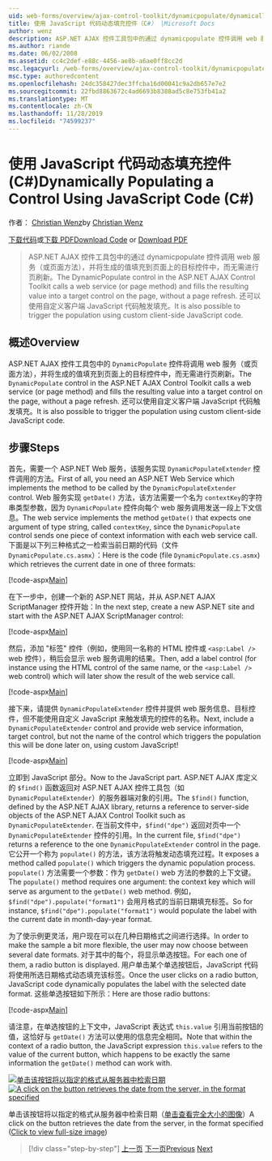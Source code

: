 ```yaml
---
uid: web-forms/overview/ajax-control-toolkit/dynamicpopulate/dynamically-populating-a-control-using-javascript-code-cs
title: 使用 JavaScript 代码动态填充控件（C#） |Microsoft Docs
author: wenz
description: ASP.NET AJAX 控件工具包中的通过 dynamicpopulate 控件调用 web 服务（或页面方法），并将生成的值填充到 t 。
ms.author: riande
ms.date: 06/02/2008
ms.assetid: cc4c2def-e88c-4456-ae8b-a6ae0ff8cc2d
msc.legacyurl: /web-forms/overview/ajax-control-toolkit/dynamicpopulate/dynamically-populating-a-control-using-javascript-code-cs
msc.type: authoredcontent
ms.openlocfilehash: 24dc358427dec3ffcba16d00041c9a2db657e7e2
ms.sourcegitcommit: 22fbd8863672c4ad6693b8388ad5c8e753fb41a2
ms.translationtype: MT
ms.contentlocale: zh-CN
ms.lasthandoff: 11/28/2019
ms.locfileid: "74599237"
---
```

# <a name="dynamically-populating-a-control-using-javascript-code-c"></a><span data-ttu-id="296fb-103">使用 JavaScript 代码动态填充控件 (C#)</span><span class="sxs-lookup"><span data-stu-id="296fb-103">Dynamically Populating a Control Using JavaScript Code (C#)</span></span>

<span data-ttu-id="296fb-104">作者： [Christian Wenz](https://github.com/wenz)</span><span class="sxs-lookup"><span data-stu-id="296fb-104">by [Christian Wenz](https://github.com/wenz)</span></span>

<span data-ttu-id="296fb-105">[下载代码](https://download.microsoft.com/download/d/8/f/d8f2f6f9-1b7c-46ad-9252-e1fc81bdea3e/dynamicpopulate1.cs.zip)或[下载 PDF](https://download.microsoft.com/download/b/6/a/b6ae89ee-df69-4c87-9bfb-ad1eb2b23373/dynamicpopulate1CS.pdf)</span><span class="sxs-lookup"><span data-stu-id="296fb-105">[Download Code](https://download.microsoft.com/download/d/8/f/d8f2f6f9-1b7c-46ad-9252-e1fc81bdea3e/dynamicpopulate1.cs.zip) or [Download PDF](https://download.microsoft.com/download/b/6/a/b6ae89ee-df69-4c87-9bfb-ad1eb2b23373/dynamicpopulate1CS.pdf)</span></span>

> <span data-ttu-id="296fb-106">ASP.NET AJAX 控件工具包中的通过 dynamicpopulate 控件调用 web 服务（或页面方法），并将生成的值填充到页面上的目标控件中，而无需进行页刷新。</span><span class="sxs-lookup"><span data-stu-id="296fb-106">The DynamicPopulate control in the ASP.NET AJAX Control Toolkit calls a web service (or page method) and fills the resulting value into a target control on the page, without a page refresh.</span></span> <span data-ttu-id="296fb-107">还可以使用自定义客户端 JavaScript 代码触发填充。</span><span class="sxs-lookup"><span data-stu-id="296fb-107">It is also possible to trigger the population using custom client-side JavaScript code.</span></span>

## <a name="overview"></a><span data-ttu-id="296fb-108">概述</span><span class="sxs-lookup"><span data-stu-id="296fb-108">Overview</span></span>

<span data-ttu-id="296fb-109">ASP.NET AJAX 控件工具包中的 `DynamicPopulate` 控件将调用 web 服务（或页面方法），并将生成的值填充到页面上的目标控件中，而无需进行页刷新。</span><span class="sxs-lookup"><span data-stu-id="296fb-109">The `DynamicPopulate` control in the ASP.NET AJAX Control Toolkit calls a web service (or page method) and fills the resulting value into a target control on the page, without a page refresh.</span></span> <span data-ttu-id="296fb-110">还可以使用自定义客户端 JavaScript 代码触发填充。</span><span class="sxs-lookup"><span data-stu-id="296fb-110">It is also possible to trigger the population using custom client-side JavaScript code.</span></span>

## <a name="steps"></a><span data-ttu-id="296fb-111">步骤</span><span class="sxs-lookup"><span data-stu-id="296fb-111">Steps</span></span>

<span data-ttu-id="296fb-112">首先，需要一个 ASP.NET Web 服务，该服务实现 `DynamicPopulateExtender` 控件调用的方法。</span><span class="sxs-lookup"><span data-stu-id="296fb-112">First of all, you need an ASP.NET Web Service which implements the method to be called by the `DynamicPopulateExtender` control.</span></span> <span data-ttu-id="296fb-113">Web 服务实现 `getDate()` 方法，该方法需要一个名为 `contextKey`的字符串类型参数，因为 `DynamicPopulate` 控件向每个 web 服务调用发送一段上下文信息。</span><span class="sxs-lookup"><span data-stu-id="296fb-113">The web service implements the method `getDate()` that expects one argument of type string, called `contextKey`, since the `DynamicPopulate` control sends one piece of context information with each web service call.</span></span> <span data-ttu-id="296fb-114">下面是以下列三种格式之一检索当前日期的代码（文件 `DynamicPopulate.cs.asmx`）：</span><span class="sxs-lookup"><span data-stu-id="296fb-114">Here is the code (file `DynamicPopulate.cs.asmx`) which retrieves the current date in one of three formats:</span></span>

[!code-aspx[Main](dynamically-populating-a-control-using-javascript-code-cs/samples/sample1.aspx)]

<span data-ttu-id="296fb-115">在下一步中，创建一个新的 ASP.NET 网站，并从 ASP.NET AJAX ScriptManager 控件开始：</span><span class="sxs-lookup"><span data-stu-id="296fb-115">In the next step, create a new ASP.NET site and start with the ASP.NET AJAX ScriptManager control:</span></span>

[!code-aspx[Main](dynamically-populating-a-control-using-javascript-code-cs/samples/sample2.aspx)]

<span data-ttu-id="296fb-116">然后，添加 "标签" 控件（例如，使用同一名称的 HTML 控件或 `<asp:Label />` web 控件），稍后会显示 web 服务调用的结果。</span><span class="sxs-lookup"><span data-stu-id="296fb-116">Then, add a label control (for instance using the HTML control of the same name, or the `<asp:Label />` web control) which will later show the result of the web service call.</span></span>

[!code-aspx[Main](dynamically-populating-a-control-using-javascript-code-cs/samples/sample3.aspx)]

<span data-ttu-id="296fb-117">接下来，请提供 `DynamicPopulateExtender` 控件并提供 web 服务信息、目标控件，但不能使用自定义 JavaScript 来触发填充的控件的名称。</span><span class="sxs-lookup"><span data-stu-id="296fb-117">Next, include a `DynamicPopulateExtender` control and provide web service information, target control, but not the name of the control which triggers the population this will be done later on, using custom JavaScript!</span></span>

[!code-aspx[Main](dynamically-populating-a-control-using-javascript-code-cs/samples/sample4.aspx)]

<span data-ttu-id="296fb-118">立即到 JavaScript 部分。</span><span class="sxs-lookup"><span data-stu-id="296fb-118">Now to the JavaScript part.</span></span> <span data-ttu-id="296fb-119">ASP.NET AJAX 库定义的 `$find()` 函数返回对 ASP.NET AJAX 控件工具包（如 `DynamicPopulateExtender`）的服务器端对象的引用。</span><span class="sxs-lookup"><span data-stu-id="296fb-119">The `$find()` function, defined by the ASP.NET AJAX library, returns a reference to server-side objects of the ASP.NET AJAX Control Toolkit such as `DynamicPopulateExtender`.</span></span> <span data-ttu-id="296fb-120">在当前文件中，`$find("dpe")` 返回对页中一个 `DynamicPopulateExtender` 控件的引用。</span><span class="sxs-lookup"><span data-stu-id="296fb-120">In the current file, `$find("dpe")` returns a reference to the one `DynamicPopulateExtender` control in the page.</span></span> <span data-ttu-id="296fb-121">它公开一个称为 `populate()` 的方法，该方法将触发动态填充过程。</span><span class="sxs-lookup"><span data-stu-id="296fb-121">It exposes a method called `populate()` which triggers the dynamic population process.</span></span> <span data-ttu-id="296fb-122">`populate()` 方法需要一个参数：作为 `getDate()` web 方法的参数的上下文键。</span><span class="sxs-lookup"><span data-stu-id="296fb-122">The `populate()` method requires one argument: the context key which will serve as argument to the `getDate()` web method.</span></span> <span data-ttu-id="296fb-123">例如，`$find("dpe").populate("format1")` 会用月格式的当前日期填充标签。</span><span class="sxs-lookup"><span data-stu-id="296fb-123">So for instance, `$find("dpe").populate("format1")` would populate the label with the current date in month-day-year format.</span></span>

<span data-ttu-id="296fb-124">为了使示例更灵活，用户现在可以在几种日期格式之间进行选择。</span><span class="sxs-lookup"><span data-stu-id="296fb-124">In order to make the sample a bit more flexible, the user may now choose between several date formats.</span></span> <span data-ttu-id="296fb-125">对于其中的每个，将显示单选按钮。</span><span class="sxs-lookup"><span data-stu-id="296fb-125">For each one of them, a radio button is displayed.</span></span> <span data-ttu-id="296fb-126">用户单击某个单选按钮后，JavaScript 代码将使用所选日期格式动态填充该标签。</span><span class="sxs-lookup"><span data-stu-id="296fb-126">Once the user clicks on a radio button, JavaScript code dynamically populates the label with the selected date format.</span></span> <span data-ttu-id="296fb-127">这些单选按钮如下所示：</span><span class="sxs-lookup"><span data-stu-id="296fb-127">Here are those radio buttons:</span></span>

[!code-aspx[Main](dynamically-populating-a-control-using-javascript-code-cs/samples/sample5.aspx)]

<span data-ttu-id="296fb-128">请注意，在单选按钮的上下文中，JavaScript 表达式 `this.value` 引用当前按钮的值，这恰好与 `getDate()` 方法可以使用的信息完全相同。</span><span class="sxs-lookup"><span data-stu-id="296fb-128">Note that within the context of a radio button, the JavaScript expression `this.value` refers to the value of the current button, which happens to be exactly the same information the `getDate()` method can work with.</span></span>

<span data-ttu-id="296fb-129">[![单击该按钮将以指定的格式从服务器中检索日期](dynamically-populating-a-control-using-javascript-code-cs/_static/image2.png)](dynamically-populating-a-control-using-javascript-code-cs/_static/image1.png)</span><span class="sxs-lookup"><span data-stu-id="296fb-129">[![A click on the button retrieves the date from the server, in the format specified](dynamically-populating-a-control-using-javascript-code-cs/_static/image2.png)](dynamically-populating-a-control-using-javascript-code-cs/_static/image1.png)</span></span>

<span data-ttu-id="296fb-130">单击该按钮将以指定的格式从服务器中检索日期（[单击查看完全大小的图像](dynamically-populating-a-control-using-javascript-code-cs/_static/image3.png)）</span><span class="sxs-lookup"><span data-stu-id="296fb-130">A click on the button retrieves the date from the server, in the format specified ([Click to view full-size image](dynamically-populating-a-control-using-javascript-code-cs/_static/image3.png))</span></span>

> [!div class="step-by-step"]
> <span data-ttu-id="296fb-131">[上一页](dynamically-populating-a-control-cs.md)
> [下一页](using-dynamicpopulate-with-a-user-control-and-javascript-cs.md)</span><span class="sxs-lookup"><span data-stu-id="296fb-131">[Previous](dynamically-populating-a-control-cs.md)
[Next](using-dynamicpopulate-with-a-user-control-and-javascript-cs.md)</span></span>
